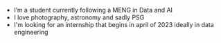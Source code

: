 - I’m a student currently following a MENG in Data and AI
- I love photography, astronomy and sadly PSG
- I'm looking for an internship that begins in april of 2023 ideally in data engineering

<!---
Mulatingz/Mulatingz is a ✨ special ✨ repository because its `README.md` (this file) appears on your GitHub profile.
You can click the Preview link to take a look at your changes.
--->
